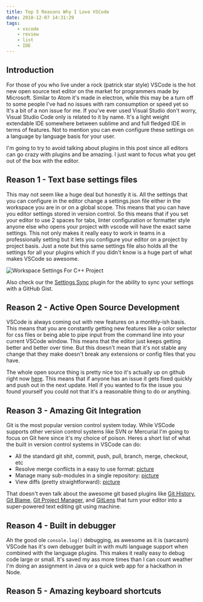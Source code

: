 ```yaml
---
title: Top 5 Reasons Why I Love VSCode
date: 2018-12-07 14:31:29
tags:
    - vscode
    - review
    - list
    - IDE
---
```


## Introduction

For those of you who live under a rock (patrick star style) VSCode is the hot new open source text editor on the market for programmers made by Microsoft. Similar to Atom it's made in electron, while this may be a turn off to some people I've had no issues with ram consumption or speed yet so It's a bit of a non issue for me. If you've ever used Visual Studio don't worry, Visual Studio Code only is related to it by name. It's a light weight extendable IDE somewhere between sublime and and full fledged IDE in terms of features. Not to mention you can even configure these settings on a language by language basis for your user.

I'm going to try to avoid talking about plugins in this post since all editors can go crazy with plugins and be amazing. I just want to focus what you get out of the box with the editor.

## Reason 1 - Text base settings files

This may not seem like a huge deal but honestly it is. All the settings that you can configure in the editor change a settings.json file either in the workspace you are in or on a global scope. This means that you can have you editor settings stored in version control. So this means that if you set your editor to use 2 spaces for tabs, linter configuration or formatter style anyone else who opens your project with vscode will have the exact same settings. This not only makes it really easy to work in teams in a professionally setting but it lets you configure your editor on a project by project basis. Just a note but this same settings file also holds all the settings for all your plugins which if you didn't know is a huge part of what makes VSCode so awesome. 

![Workspace Settings For C++ Project](/assets/images/vscode/pic1.png)

Also check our the [Settings Sync](https://marketplace.visualstudio.com/items?itemName=Shan.code-settings-sync&WT.mc_id=vscode-smashing-buhollan) plugin for the ability to sync your settings with a GitHub Gist.

## Reason 2 - Active Open Source Development

VSCode is always coming out with new features on a monthly-ish basis. This means that you are constantly getting new features like a color selector for css files or being able to pipe input from the command line into your current VSCode window. This means that the editor just keeps getting better and better over time. But this doesn't mean that it's not stable any change that they make doesn't break any extensions or config files that you have. 

The whole open source thing is pretty nice too it's actually up on github right now [here](https://github.com/Microsoft/vscode). This means that if anyone has an issue it gets fixed quickly and push out in the next update. Hell if you wanted to fix the issue you found yourself you could not that it's a reasonable thing to do or anything. 

## Reason 3 - Amazing Git Integration

Git is the most popular version control system today. While VSCode supports other version control systems like SVN or Mercurial I'm going to focus on Git here since it's my choice of poison. Heres a short list of what the built in version control systems in VSCode can do:

- All the standard git shit, commit, push, pull, branch, merge, checkout, etc
- Resolve merge conflicts in a easy to use format: [picture](/assets/images/vscode/pic2.png)
- Manage many sub-modules in a single repository: [picture](/assets/images/vscode/pic3.png)
- View diffs (pretty straightforward): [picture](/assets/images/vscode/pic4.png)

That doesn't even talk about the awesome git based plugins like [Git History](https://marketplace.visualstudio.com/items?itemName=donjayamanne.githistory), [Git Blame](https://marketplace.visualstudio.com/items?itemName=waderyan.gitblame), [Git Project Manager](https://marketplace.visualstudio.com/items?itemName=felipecaputo.git-project-manager), and [GitLens](https://marketplace.visualstudio.com/items?itemName=eamodio.gitlens) that turn your editor into a super-powered text editing git using machine.

## Reason 4 - Built in debugger

Ah the good ole `console.log()` debugging, as awesome as it is (sarcasm) VSCode has it's own debugger built in with multi language support when combined with the language plugins. This makes it really easy to debug code large or small. It's saved my ass more times than I can count weather I'm doing an assignment in Java or a quick web app for a hackathon in Node. 

## Reason 5 - Amazing keyboard shortcuts


